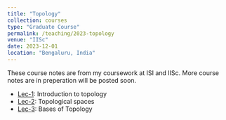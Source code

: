 ```yaml
---
title: "Topology"
collection: courses
type: "Graduate Course"
permalink: /teaching/2023-topology
venue: "IISc"
date: 2023-12-01
location: "Bengaluru, India"
---
```


These course notes are from my coursework at ISI and IISc. More course notes are in preperation will be posted soon.

- [Lec-1](https://drive.google.com/drive/folders/1NKFRQ_Jenery8gnLyR0ESYq0ry8yMBz1): Introduction to topology
- [Lec-2](https://drive.google.com/drive/folders/1NKFRQ_Jenery8gnLyR0ESYq0ry8yMBz1): Topological spaces
- [Lec-3](https://drive.google.com/drive/folders/1NKFRQ_Jenery8gnLyR0ESYq0ry8yMBz1): Bases of Topology
